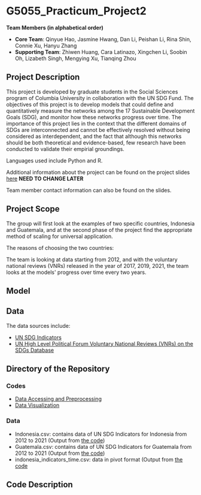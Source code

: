 # G5055_Practicum_Project2

**Team Members (in alphabetical order)**

* **Core Team**: Qinyue Hao, Jasmine Hwang, Dan Li, Peishan Li, Rina Shin, Connie Xu, Hanyu Zhang
* **Supporting Team**: Zhiwen Huang, Cara Latinazo, Xingchen Li, Soobin Oh, Lizabeth Singh, Mengying Xu, Tianqing Zhou

## Project Description

This project is developed by graduate students in the Social Sciences program of Columbia University in collaboration with the UN SDG Fund. The objectives of this project is to develop models that could define and quantitatively measure the networks among the 17 Sustainable Development Goals (SDG), and monitor how these networks progress over time. The importance of this project lies in the context that the different domains of SDGs are interconnected and cannot be effectively resolved without being considered as interdependent, and the fact that although this networks should be both theoretical and evidence-based, few research have been conducted to validate their empirial groundings.

Languages used include Python and R.

Additional information about the project can be found on the project slides [here](https://docs.google.com/presentation/d/1Kh5_FtZ6oCIOUOB7btAbHNDrI2QGRyS35x1iASdSQCY/edit#slide=id.gedf10ad36a_1_0) **NEED TO CHANGE LATER**

Team member contact information can also be found on the slides.

## Project Scope

The group will first look at the examples of two specific countries, Indonesia and Guatemala, and at the second phase of the project find the appropriate method of scaling for universal application.

The reasons of choosing the two countries:

The team is looking at data starting from 2012, and with the voluntary national reviews (VNRs) released in the year of 2017, 2019, 2021, the team looks at the models' progress over time every two years.

## Model

## Data

The data sources include:

* [UN SDG Indicators](https://unstats.un.org/sdgs/indicators/database/)
* [UN High Level Political Forum Voluntary National Reviews (VNRs) on the SDGs Database](https://sustainabledevelopment.un.org/memberstates)

## Directory of the Repository

### Codes

* [Data Accessing and Preprocessing](https://github.com/PeishanLi/G5055_Practicum_Project2/tree/main/Codes/Data%20Accessing%20and%20Preprocessing)
* [Data Visualization](https://github.com/PeishanLi/G5055_Practicum_Project2/tree/main/Codes/Data%20Visualization)

### Data

* Indonesia.csv: contains data of UN SDG Indicators for Indonesia from 2012 to 2021 (Output from [the code](https://github.com/PeishanLi/G5055_Practicum_Project2/blob/main/Codes/Data%20Accessing%20and%20Preprocessing/Accessing_UNSDG_Data.ipynb))
* Guatemala.csv: contains data of UN SDG Indicators for Guatemala from 2012 to 2021 (Output from [the code](https://github.com/PeishanLi/G5055_Practicum_Project2/blob/main/Codes/Data%20Accessing%20and%20Preprocessing/Accessing_UNSDG_Data.ipynb))
* indonesia_indicators_time.csv: data in pivot format (Output from [the code]()

## Code Description

